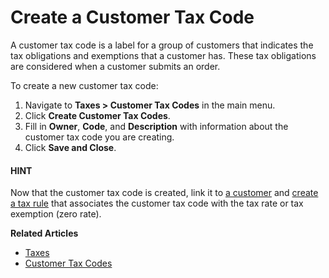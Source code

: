 <a id="user-guide-taxes-customer-tax-codes-create"></a>

# Create a Customer Tax Code

<!-- begin -->

A customer tax code is a label for a group of customers that indicates the tax obligations and exemptions that a customer has. These tax obligations are considered when a customer submits an order.

To create a new customer tax code:

1. Navigate to **Taxes > Customer Tax Codes** in the main menu.
2. Click **Create Customer Tax Codes**.
3. Fill in **Owner**, **Code**, and **Description** with information about the customer tax code you are creating.
4. Click **Save and Close**.

<!-- stop -->

#### HINT
Now that the customer tax code is created, link it to [a customer](link-a-tax-code-to-a-customer.md#user-guide-taxes-link-a-tax-code-to-a-customer) and [create a tax rule](../tax-rules/create.md#tax-rules-create) that associates the customer tax code with the tax rate or tax exemption (zero rate).

**Related Articles**

* [Taxes](../index.md#user-guide-taxes)
* [Customer Tax Codes](index.md#user-guide-taxes-customer-tax-codes)
